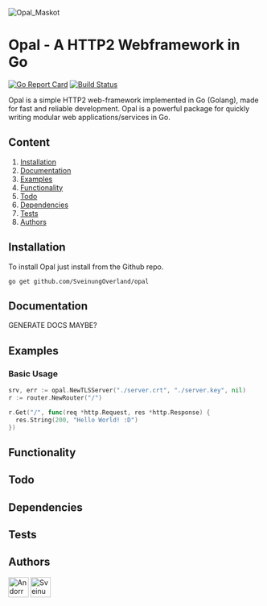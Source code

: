 ![Opal_Maskot](https://user-images.githubusercontent.com/31648998/56459646-a53d1a00-6396-11e9-8b5a-7715a2796813.png)

# Opal - A HTTP2 Webframework in Go 

[![Go Report Card](https://goreportcard.com/badge/github.com/SveinungOverland/Opal)](https://goreportcard.com/report/github.com/SveinungOverland/Opal)
[![Build Status](https://travis-ci.com/SveinungOverland/opal.svg?token=qzzDg7qxp9Cyq4d1SzcF&branch=master)](https://travis-ci.com/SveinungOverland/opal)

Opal is a simple HTTP2 web-framework implemented in Go (Golang), made for fast and reliable development. Opal is a powerful package for quickly writing modular web applications/services in Go.

## Content
1. [Installation](#installation)
2. [Documentation](#documentation)
3. [Examples](#examples)
4. [Functionality](#functionality)
5. [Todo](#todo)
6. [Dependencies](#dependencies)
7. [Tests](#tests)
7. [Authors](#authors)

## Installation
To install Opal just install from the Github repo.
```
go get github.com/SveinungOverland/opal
```
## Documentation
GENERATE DOCS MAYBE?
## Examples
### Basic Usage
```go
srv, err := opal.NewTLSServer("./server.crt", "./server.key", nil)
r := router.NewRouter("/")

r.Get("/", func(req *http.Request, res *http.Response) {
  res.String(200, "Hello World! :D")
})
```
## Functionality

## Todo

## Dependencies

## Tests

## Authors
<a href="https://github.com/Andorr" target="_blank"><img src="https://avatars2.githubusercontent.com/u/31648998?s=400&v=4" width=40 title="Andorr"/></a>
<a href="https://github.com/SveinungOverland" target="_blank"><img src="https://avatars0.githubusercontent.com/u/39273837?s=460&v=4" width=40 title="SveinungOverland"/></a>
